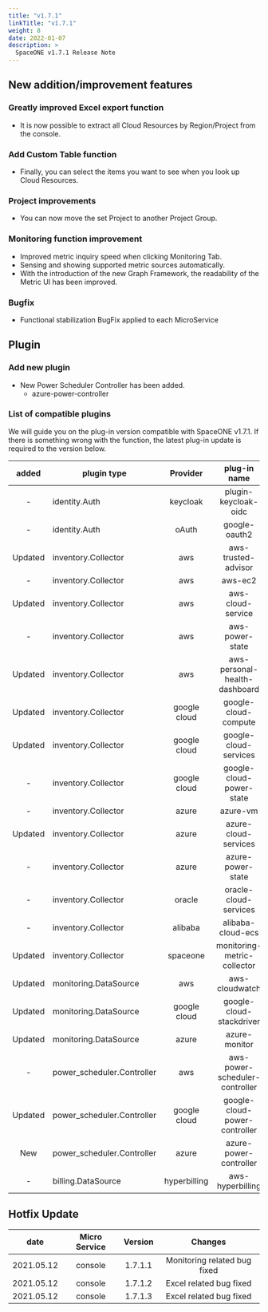 ```yaml
---
title: "v1.7.1"
linkTitle: "v1.7.1"
weight: 8
date: 2022-01-07
description: >
  SpaceONE v1.7.1 Release Note
---
```



## New addition/improvement features

### Greatly improved Excel export function

- It is now possible to extract all Cloud Resources by Region/Project from the console.

### Add Custom Table function

- Finally, you can select the items you want to see when you look up Cloud Resources. 

### Project improvements

- You can now move the set Project to another Project Group.

### Monitoring function improvement

- Improved metric inquiry speed when clicking Monitoring Tab.
- Sensing and showing supported metric sources automatically.
- With the introduction of the new Graph Framework, the readability of the Metric UI has been improved.

### Bugfix

- Functional stabilization BugFix applied to each MicroService


## Plugin 

### Add new plugin
- New Power Scheduler Controller has been added.
  - azure-power-controller


### List of compatible plugins

We will guide you on the plug-in version compatible with SpaceONE v1.7.1.
If there is something wrong with the function, the latest plug-in update is required to the version below.

|  added  | plugin type                |   Provider   |          plug-in name          | version |
|:-------:|----------------------------|:------------:|:------------------------------:|:-------:|
|    -    | identity.Auth              |   keycloak   |      plugin-keycloak-oidc      |  v1.1   |
|    -    | identity.Auth              |    oAuth     |         google-oauth2          |  v1.1   |
| Updated | inventory.Collector        |     aws      |      aws-trusted-advisor       |  v1.4   |
|    -    | inventory.Collector        |     aws      |            aws-ec2             |  v1.12  |
| Updated | inventory.Collector        |     aws      |       aws-cloud-service        | v1.10.0 |
|    -    | inventory.Collector        |     aws      |        aws-power-state         |  v1.6   |
| Updated | inventory.Collector        |     aws      | aws-personal-health-dashboard  |  v1.4   |
| Updated | inventory.Collector        | google cloud |      google-cloud-compute      | v1.2.7  |
| Updated | inventory.Collector        | google cloud |     google-cloud-services      | v1.2.６  |
|    -    | inventory.Collector        | google cloud |    google-cloud-power-state    | v1.1.3  |
|    -    | inventory.Collector        |    azure     |            azure-vm            | v1.2.4  |
| Updated | inventory.Collector        |    azure     |      azure-cloud-services      | v1.1.10 |
|    -    | inventory.Collector        |    azure     |       azure-power-state        | v1.0.2  |
|    -    | inventory.Collector        |    oracle    |     oracle-cloud-services      |  v1.0   |
|    -    | inventory.Collector        |   alibaba    |       alibaba-cloud-ecs        |  v1.0   |
| Updated | inventory.Collector        |   spaceone   |  monitoring-metric-collector   | v1.2.2  |
| Updated | monitoring.DataSource      |     aws      |         aws-cloudwatch         | v1.1.3  |
| Updated | monitoring.DataSource      | google cloud |    google-cloud-stackdriver    | v1.0.6  |
| Updated | monitoring.DataSource      |    azure     |         azure-monitor          | v1.0.3  |
|    -    | power_scheduler.Controller |     aws      | aws-power-scheduler-controller | v1.4.4  |
| Updated | power_scheduler.Controller | google cloud | google-cloud-power-controller  | v1.1.4  |
|   New   | power_scheduler.Controller |    azure     |     azure-power-controller     | v1.0.1  |
|    -    | billing.DataSource         | hyperbilling |        aws-hyperbilling        | v1.0.2  |


## Hotfix Update
| date       | Micro Service | Version |           Changes            |
|------------|:-------------:|:-------:|:----------------------------:|
| 2021.05.12 |    console    | 1.7.1.1 | Monitoring related bug fixed |
| 2021.05.12 |    console    | 1.7.1.2 |   Excel related bug fixed    |
| 2021.05.12 |    console    | 1.7.1.3 |   Excel related bug fixed    |

